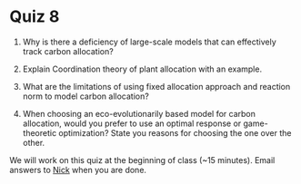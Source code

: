 # Quiz 8

1. Why is there a deficiency of large-scale models that can effectively track carbon allocation?

2. Explain Coordination theory of plant allocation with an example.

3. What are the limitations of using fixed allocation approach and reaction norm to model carbon allocation?

4. When choosing an eco-evolutionarily based model for carbon allocation, would you 
prefer to use an optimal response or game-theoretic optimization? State you reasons for 
choosing the one over the other.

We will work on this quiz at the beginning of class (~15 minutes).
Email answers to [Nick](emailto:nick.smith@ttu.edu) when you are done.